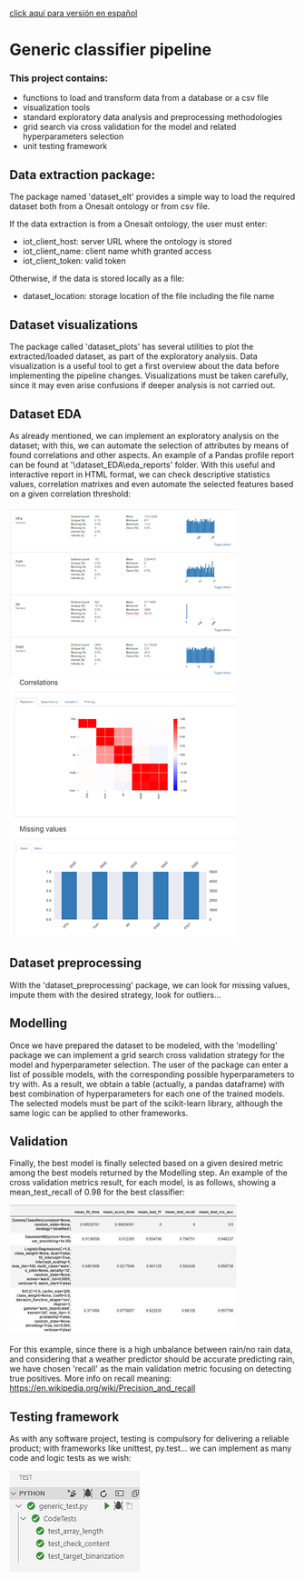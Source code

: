[click aquí para versión en español](https://onesait-git.cwbyminsait.com/data/generic-classifier-pipeline/blob/dev/readme-es.md)

# Generic classifier pipeline

### This project contains: <p>

* functions to load and transform data from a database or a csv file
* visualization tools 
* standard exploratory data analysis and preprocessing methodologies
* grid search via cross validation for the model and related hyperparameters selection 
* unit testing framework

## Data extraction package:

The package named 'dataset_elt' provides a simple way to load the required dataset both from a Onesait ontology or from csv file. <p>
If the data extraction is from a Onesait ontology, the user must enter:<p>

* iot_client_host: server URL where the ontology is stored
* iot_client_name: client name whith granted access  
* iot_client_token: valid token

Otherwise, if the data is stored locally as a file:

* dataset_location: storage location of the file including the file name

## Dataset visualizations

The package called 'dataset_plots' has several utilities to plot the extracted/loaded dataset, as part of the exploratory analysis. Data visualization is a useful tool to get a first overview about the data before implementing the pipeline changes. Visualizations must be taken carefully, since it may even arise confusions if deeper analysis is not carried out.

## Dataset EDA

As already mentioned, we can implement an exploratory analysis on the dataset; with this, we can automate the selection of attributes by means of found correlations and other aspects. An example of a Pandas profile report can be found at '\dataset_EDA\eda_reports' folder. With this useful and interactive report in HTML format, we can check descriptive statistics values, correlation matrixes and even automate the selected features based on a given correlation threshold: 

![Alt text](\readme_files/EDA_2_opt.png "EDA example 1")
![Alt text](\readme_files/EDA_opt.png "EDA example 2")

## Dataset preprocessing

With the 'dataset_preprocessing' package, we can look for missing values, impute them with the desired strategy, look for outliers...

## Modelling

Once we have prepared the dataset to be modeled, with the 'modelling' package we can implement a grid search cross validation strategy for the model and hyperparameter selection. The user of the package can enter a list of possible models, with the corresponding possible hyperparameters to try with.
As a result, we obtain a table (actually, a pandas dataframe) with best combination of hyperparameters for each one of the trained models.
The selected models must be part of the scikit-learn library, although the same logic can be applied to other frameworks.

## Validation

Finally, the best model is finally selected based on a given desired metric among the best models returned by the Modelling step. 
An example of the cross validation metrics result, for each model, is as follows, showing a mean_test_recall of 0.98 for the best classifier:

![Alt text](\readme_files/cross_validation_results_opt.jpg "Validation results")

For this example, since there is a high unbalance between rain/no rain data, and considering that a weather predictor should be accurate predicting rain, we have chosen 'recall' as the main validation metric focusing on detecting true positives. More info on recall meaning: https://en.wikipedia.org/wiki/Precision_and_recall

## Testing framework

As with any software project, testing is compulsory for delivering a reliable product; with frameworks like unittest, py.test... we can implement as many code and logic tests as we wish:

![Alt text](\readme_files/tests_opt.jpg "Tests")